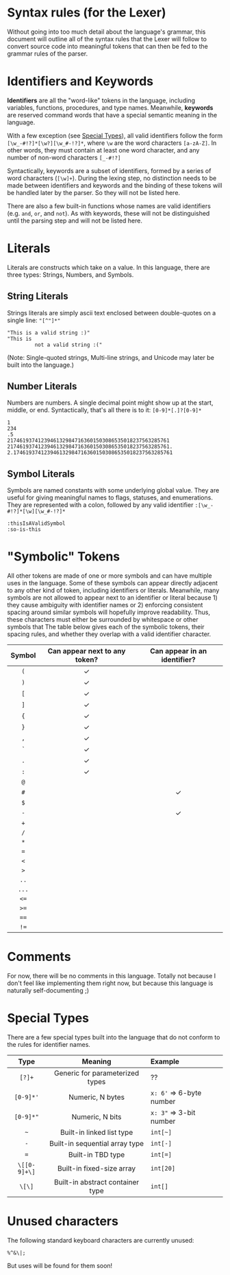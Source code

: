 # Syntax rules (for the Lexer)

Without going into too much detail about the language's grammar, this document will outline all of the syntax rules that the Lexer will follow to convert source code into meaningful tokens that can then be fed to the grammar rules of the parser.

# Identifiers and Keywords

**Identifiers** are all the "word-like" tokens in the language, including variables, functions, procedures, and type names. Meanwhile, **keywords** are reserved command words that have a special semantic meaning in the language.

With a few exception (see [Special Types](#special-types)), all valid identifiers follow the form `[\w_-#!?]*[\w?][\w_#-!?]*`, where `\w` are the word characters `[a-zA-Z]`. In other words, they must contain at least one word character, and any number of non-word characters `[_-#!?]`

Syntactically, keywords are a subset of identifiers, formed by a series of word characters (`[\w]+`). During the lexing step, no distinction needs to be made between identifiers and keywords and the binding of these tokens will be handled later by the parser. So they will not be listed here.

There are also a few built-in functions whose names are valid identifiers (e.g. `and`, `or`, and `not`). As with keywords, these will not be distinguished until the parsing step and will not be listed here.

# Literals

Literals are constructs which take on a value. In this language, there are three types: Strings, Numbers, and Symbols.

## String Literals

Strings literals are simply ascii text enclosed between double-quotes on a single line: `"[^"]*"`

```
"This is a valid string :)"
"This is
         not a valid string :("
```

(Note: Single-quoted strings, Multi-line strings, and Unicode may later be built into the language.)

## Number Literals

Numbers are numbers. A single decimal point might show up at the start, middle, or end. Syntactically, that's all there is to it: `[0-9]*[.]?[0-9]*`

```
1
234
.5
21746193741239461329847163601503086535018237563285761
21746193741239461329847163601503086535018237563285761.
2.1746193741239461329847163601503086535018237563285761
```

## Symbol Literals

Symbols are named constants with some underlying global value. They are useful for giving meaningful names to flags, statuses, and enumerations. They are represented with a colon, followed by any valid identifier `:[\w_-#!?]*[\w][\w_#-!?]*`

```
:thisIsAValidSymbol
:so-is-this
```

# "Symbolic" Tokens

All other tokens are made of one or more symbols and can have multiple uses in the language. Some of these symbols can appear directly adjacent to any other kind of token, including identifiers or literals. Meanwhile, many symbols are not allowed to appear next to an identifier or literal because 1) they cause ambiguity with identifier names or 2) enforcing consistent spacing around similar symbols will hopefully improve readability. Thus, these characters must either be surrounded by whitespace or other symbols that  The table below gives each of the symbolic tokens, their spacing rules, and whether they overlap with a valid identifier character.

Symbol | Can appear next to any token? | Can appear in an identifier?
:-----:|:-----------------------------:|:----------------------------:
`(`    | ✓                             |
`)`    | ✓                             |
`[`    | ✓                             |
`]`    | ✓                             |
`{`    | ✓                             |
`}`    | ✓                             |
`,`    | ✓                             |
\`     | ✓                             |
`.`    | ✓                             |
`:`    | ✓                             |
`@`    |                               |
`#`    |                               | ✓
`$`    |                               |
`-`    |                               | ✓
`+`    |                               |
`/`    |                               |
`*`    |                               |
`=`    |                               |
`<`    |                               |
`>`    |                               |
`..`   |                               |
`...`  |                               |
`<=`   |                               |
`>=`   |                               |
`==`   |                               |
`!=`   |                               |

# Comments

For now, there will be no comments in this language. Totally not because I don't feel like implementing them right now, but because this language is naturally self-documenting ;)

# Special Types

There are a few special types built into the language that do not conform to the rules for identifier names.

Type         | Meaning                          | Example
:-----------:|:--------------------------------:|:--------------
`[?]+`       | Generic for parameterized types  | ??
`[0-9]*'`    | Numeric, N bytes                 | `x: 6'` => 6-byte number
`[0-9]*"`    | Numeric, N bits                  | `x: 3"` => 3-bit number
`~`          | Built-in linked list type        | `int[~]`
`-`          | Built-in sequential array type   | `int[-]`
`=`          | Built-in TBD type                | `int[=]`
`\[[0-9]+\]` | Built-in fixed-size array        | `int[20]`
`\[\]`       | Built-in abstract container type | `int[]`

# Unused characters

The following standard keyboard characters are currently unused:

```
%^&\|;
```

But uses will be found for them soon!
